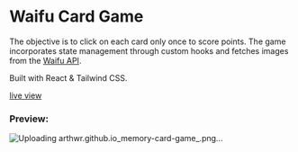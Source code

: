 # Waifu Card Game

The objective is to click on each card only once to score points. The game incorporates state management through custom hooks and fetches images from the [Waifu API](https://docs.waifu.im/).

Built with React & Tailwind CSS. 

[live view](https://arthwr.github.io/memory-card-game/)


### Preview:
![Uploading arthwr.github.io_memory-card-game_.png…]()
